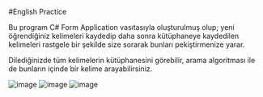 #English Practice

Bu program C# Form Application vasıtasıyla oluşturulmuş olup;
yeni öğrendiğiniz kelimeleri kaydedip daha sonra kütüphaneye kaydedilen kelimeleri rastgele bir şekilde size sorarak bunları pekiştirmenize yarar.

Dilediğinizde tüm kelimelerin kütüphanesini görebilir, arama algoritması ile de bunların içinde bir kelime arayabilirsiniz.

![image](https://github.com/onatender/englishpractice/assets/152275242/1f29c341-4ef3-44b2-af9c-3e2baef99ad4)
![image](https://github.com/onatender/englishpractice/assets/152275242/266611f1-7abe-4565-a619-fda8cb8ecd8e)
![image](https://github.com/onatender/englishpractice/assets/152275242/de736766-43b6-449f-9a65-e72a54a8649d)
